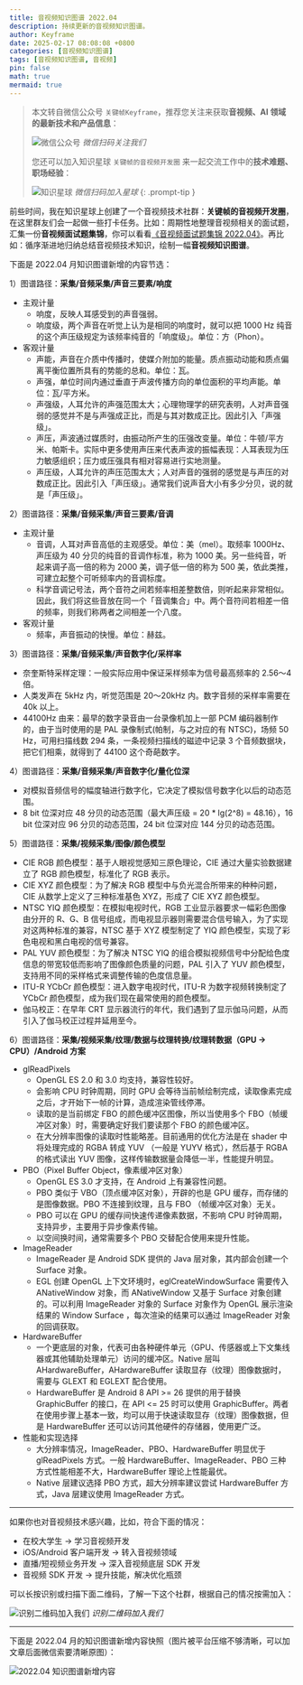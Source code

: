 ```yaml
---
title: 音视频知识图谱 2022.04
description: 持续更新的音视频知识图谱。
author: Keyframe
date: 2025-02-17 08:08:08 +0800
categories: [音视频知识图谱]
tags: [音视频知识图谱, 音视频]
pin: false
math: true
mermaid: true
---
```


> 本文转自微信公众号 `关键帧Keyframe`，推荐您关注来获取**音视频、AI 领域的最新技术和产品信息**：
>
>![微信公众号](assets/img/keyframe-mp.jpg)
>_微信扫码关注我们_
>
>您还可以加入知识星球 `关键帧的音视频开发圈` 来一起交流工作中的**技术难题、职场经验**：
>
>![知识星球](assets/img/keyframe-zsxq.png)
>_微信扫码加入星球_
{: .prompt-tip }


前些时间，我在知识星球上创建了一个音视频技术社群：**关键帧的音视频开发圈**，在这里群友们会一起做一些打卡任务。比如：周期性地整理音视频相关的面试题，汇集一份**音视频面试题集锦**，你可以看看[《音视频面试题集锦 2022.04》](https://mp.weixin.qq.com/s/y6M7DptDUhTpTBwwIqTgJg)。再比如：循序渐进地归纳总结音视频技术知识，绘制一幅**音视频知识图谱**。

下面是 2022.04 月知识图谱新增的内容节选：

1）图谱路径：**采集/音频采集/声音三要素/响度**

- 主观计量
	- 响度，反映人耳感受到的声音强弱。
	- 响度级，两个声音在听觉上认为是相同的响度时，就可以把 1000 Hz 纯音的这个声压级规定为该频率纯音的「响度级」。单位：方（Phon）。
- 客观计量
	- 声能，声音在介质中传播时，使媒介附加的能量。质点振动动能和质点偏离平衡位置所具有的势能的总和。单位：瓦。
	- 声强，单位时间内通过垂直于声波传播方向的单位面积的平均声能。单位：瓦/平方米。
	- 声强级，人耳允许的声强范围太大；心理物理学的研究表明，人对声音强弱的感觉并不是与声强成正比，而是与其对数成正比。因此引入「声强级」。
	- 声压，声波通过媒质时，由振动所产生的压强改变量。单位：牛顿/平方米、帕斯卡。实际中更多使用声压来代表声波的振幅表现：人耳表现为压力敏感组织；压力或压强具有相对容易进行实地测量。
	- 声压级，人耳允许的声压范围太大；人对声音的强弱的感觉是与声压的对数成正比。因此引入「声压级」。通常我们说声音大小有多少分贝，说的就是「声压级」。

2）图谱路径：**采集/音频采集/声音三要素/音调**

- 主观计量
	- 音调，人耳对声音高低的主观感受。单位：美（mel）。取频率 1000Hz、声压级为 40 分贝的纯音的音调作标准，称为 1000 美。另一些纯音，听起来调子高一倍的称为 2000 美，调子低一倍的称为 500 美，依此类推，可建立起整个可听频率内的音调标度。
	- 科学音调记号法，两个音符之间若频率相差整数倍，则听起来非常相似。因此，我们将这些音放在同一个「音调集合」中。两个音符间若相差一倍的频率，则我们称两者之间相差一个八度。
- 客观计量
	- 频率，声音振动的快慢。单位：赫兹。

3）图谱路径：**采集/音频采集/声音数字化/采样率**

- 奈奎斯特采样定理：一般实际应用中保证采样频率为信号最高频率的 2.56～4 倍。
- 人类发声在 5kHz 内，听觉范围是 20～20kHz 内。数字音频的采样率需要在 40k 以上。
- 44100Hz 由来：最早的数字录音由一台录像机加上一部 PCM 编码器制作的，由于当时使用的是 PAL 录像制式(帕制，与之对应的有 NTSC)，场频 50 Hz，可用扫描线数 294 条，一条视频扫描线的磁迹中记录 3 个音频数据块，把它们相乘，就得到了 44100 这个奇葩数字。


4）图谱路径：**采集/音频采集/声音数字化/量化位深**

- 对模拟音频信号的幅度轴进行数字化，它决定了模拟信号数字化以后的动态范围。
- 8 bit 位深对应 48 分贝的动态范围（最大声压级 = 20 * lg(2^8) = 48.16），16 bit 位深对应 96 分贝的动态范围，24 bit 位深对应 144 分贝的动态范围。


5）图谱路径：**采集/视频采集/图像/颜色模型**

- CIE RGB 颜色模型：基于人眼视觉感知三原色理论，CIE 通过大量实验数据建立了 RGB 颜色模型，标准化了 RGB 表示。
- CIE XYZ 颜色模型：为了解决 RGB 模型中与负光混合所带来的种种问题，CIE 从数学上定义了三种标准基色 XYZ，形成了 CIE XYZ 颜色模型。
- NTSC YIQ 颜色模型：在模拟电视时代，RGB 工业显示器要求一幅彩色图像由分开的 R、G、B 信号组成，而电视显示器则需要混合信号输入，为了实现对这两种标准的兼容，NTSC 基于 XYZ 模型制定了 YIQ 颜色模型，实现了彩色电视和黑白电视的信号兼容。
- PAL YUV 颜色模型：为了解决 NTSC YIQ 的组合模拟视频信号中分配给色度信息的带宽较低而影响了图像颜色质量的问题，PAL 引入了 YUV 颜色模型，支持用不同的采样格式来调整传输的色度信息量。
- ITU-R YCbCr 颜色模型：进入数字电视时代，ITU-R 为数字视频转换制定了 YCbCr 颜色模型，成为我们现在最常使用的颜色模型。
- 伽马校正：在早年 CRT 显示器流行的年代，我们遇到了显示伽马问题，从而引入了伽马校正过程并延用至今。


6）图谱路径：**采集/视频采集/纹理/数据与纹理转换/纹理转数据（GPU → CPU）/Android 方案**

- glReadPixels
	- OpenGL ES 2.0 和 3.0 均支持，兼容性较好。
	- 会影响 CPU 时钟周期，同时 GPU 会等待当前帧绘制完成，读取像素完成之后，才开始下一帧的计算，造成渲染管线停滞。
	- 读取的是当前绑定 FBO 的颜色缓冲区图像，所以当使用多个 FBO（帧缓冲区对象）时，需要确定好我们要读那个 FBO 的颜色缓冲区。
	- 在大分辨率图像的读取时性能略差。目前通用的优化方法是在 shader 中将处理完成的 RGBA 转成 YUV （一般是 YUYV 格式），然后基于 RGBA 的格式读出 YUV 图像，这样传输数据量会降低一半，性能提升明显。
- PBO（Pixel Buffer Object，像素缓冲区对象）
	- OpenGL ES 3.0 才支持，在 Android 上有兼容性问题。
	- PBO 类似于 VBO（顶点缓冲区对象），开辟的也是 GPU 缓存，而存储的是图像数据。PBO 不连接到纹理，且与 FBO （帧缓冲区对象）无关。
	- PBO 可以在 GPU 的缓存间快速传递像素数据，不影响 CPU 时钟周期，支持异步，主要用于异步像素传输。
	- 以空间换时间，通常需要多个 PBO 交替配合使用来提升性能。
- ImageReader
	- ImageReader 是 Android SDK 提供的 Java 层对象，其内部会创建一个 Surface 对象。
	- EGL 创建 OpenGL 上下文环境时，eglCreateWindowSurface 需要传入 ANativeWindow 对象，而 ANativeWindow 又基于 Surface 对象创建的。可以利用 ImageReader 对象的 Surface 对象作为 OpenGL 展示渲染结果的 Window Surface ，每次渲染的结果可以通过 ImageReader 对象的回调获取。
- HardwareBuffer
	- 一个更底层的对象，代表可由各种硬件单元（GPU、传感器或上下文集线器或其他辅助处理单元）访问的缓冲区。Native 层叫 AHardwareBuffer，AHardwareBuffer 读取显存（纹理）图像数据时，需要与 GLEXT 和 EGLEXT 配合使用。
	- HardwareBuffer 是 Android 8 API >= 26 提供的用于替换 GraphicBuffer 的接口，在 API <= 25 时可以使用 GraphicBuffer。两者在使用步骤上基本一致，均可以用于快速读取显存（纹理）图像数据，但是 HardwareBuffer 还可以访问其他硬件的存储器，使用更广泛。
- 性能和实现选择
	- 大分辨率情况，ImageReader、PBO、HardwareBuffer 明显优于 glReadPixels 方式。一般 HardwareBuffer、ImageReader、PBO 三种方式性能相差不大，HardwareBuffer 理论上性能最优。
	- Native 层建议选择 PBO 方式，超大分辨率建议尝试 HardwareBuffer 方式，Java 层建议使用 ImageReader 方式。



---

如果你也对音视频技术感兴趣，比如，符合下面的情况：

- 在校大学生 → 学习音视频开发
- iOS/Android 客户端开发 → 转入音视频领域
- 直播/短视频业务开发 → 深入音视频底层 SDK 开发
- 音视频 SDK 开发 → 提升技能，解决优化瓶颈

可以长按识别或扫描下面二维码，了解一下这个社群，根据自己的情况按需加入：

![识别二维码加入我们](assets/img/keyframe-zsxq.png)
_识别二维码加入我们_


---

下面是 2022.04 月的知识图谱新增内容快照（图片被平台压缩不够清晰，可以加文章后面微信索要清晰原图）：

![2022.04 知识图谱新增内容](assets/resource/av-knowledge-graph/av-graph-add-202204.jpg)

